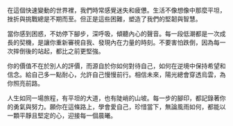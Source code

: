 在這個快速變動的世界裡，我們時常感覺迷失和疲憊。生活不像想像中那麼平坦，挫折與挑戰總是不期而至。但正是這些困難，塑造了我們的堅韌與智慧。

當你感到困惑，不妨停下腳步，深呼吸，傾聽內心的聲音。每一段低潮都是一次成長的契機，是讓你重新審視自我、發現內在力量的時刻。不要害怕跌倒，因為每一次摔倒後的站起，都比之前更堅強。

你的價值不在於別人的評價，而源自於你如何對待自己，如何在逆境中保持希望和信念。給自己多一點耐心，允許自己慢慢前行。相信未來，陽光總會穿透烏雲，為你照亮前路。

人生如同一場旅程，有平坦的大道，也有陡峭的山坡。每一步的腳印，都記錄著你的勇氣與努力。願你在這條路上，學會愛自己，珍惜當下，無論風雨如何，都能以一顆平靜且堅定的心，迎接每一個晨曦。